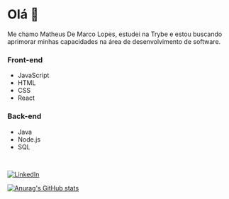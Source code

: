 <!DOCTYPE html>
<html lang="en">
<head>
    <meta charset="UTF-8">
    <meta name="viewport" content="width=device-width, initial-scale=1.0">
</head>
  
<body>
  <h1>Olá 👋</h1>
  <p>Me chamo Matheus De Marco Lopes, estudei na Trybe e estou buscando aprimorar minhas capacidades na área de desenvolvimento de software.</p>

  <h3>Front-end</h3>
  <ul>
    <li>JavaScript</li>
    <li>HTML</li>
    <li>CSS</li>
    <li>React</li>
  </ul>
  <h3>Back-end</h3>
  <ul>
    <li>Java</li>
    <li>Node.js</li>
    <li>SQL</li>
  </ul>
  <br>

<a href="https://www.linkedin.com/in/matheusdemarcolopes/"><img alt="LinkedIn" src="https://img.shields.io/badge/LinkedIn-0077B5?style=for-the-badge&logo=linkedin&logoColor=white" /></a>
  
</body>

</html>

[![Anurag's GitHub stats](https://github-readme-stats.vercel.app/api?username=matheusdmlopes&show_icons=true)](https://github.com/anuraghazra/github-readme-stats)

<!--
[![Top Langs](https://github-readme-stats.vercel.app/api/top-langs/?username=matheusdmlopes)](https://github.com/anuraghazra/github-readme-stats)
-->







<!--
**matheusdmlopes/matheusdmlopes** is a ✨ _special_ ✨ repository because its `README.md` (this file) appears on your GitHub profile.

Here are some ideas to get you started:

- 🔭 I’m currently working on ...
- 🌱 I’m currently learning ...
- 👯 I’m looking to collaborate on ...
- 🤔 I’m looking for help with ...
- 💬 Ask me about ...
- 📫 How to reach me: ...
- 😄 Pronouns: ...
- ⚡ Fun fact: ...
-->
